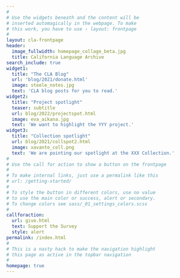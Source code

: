 ```yaml
---
#
# Use the widgets beneath and the content will be
# inserted automagically in the webpage. To make
# this work, you have to use › layout: frontpage
#
layout: cla-frontpage
header:
  image_fullwidth: homepage_collage_beta.jpg
  title: California Language Archive
search_include: true
widget1:
  title: "The CLA Blog"
  url: 'blog/2021/donate.html'
  image: steele_notes.jpg
  text: 'CLA blog posts for you to read.'
widget2:
  title: "Project spotlight"
  teaser: subtitle
  url: blog/2022/projectspot.html
  image: eva_aikana.jpg
  text: 'We want to highlight the YYY project.'
widget3:
  title: "Collection spotlight"
  url: blog/2021/collspot2.html
  image: xavante_coll.png
  text: 'We are pointing our spotlight at the XXX Collection.'
#
# Use the call for action to show a button on the frontpage
#
# To make internal links, just use a permalink like this
# url: /getting-started/
#
# To style the button in different colors, use no value
# to use the main color or success, alert or secondary.
# To change colors see sass/_01_settings_colors.scss
#
callforaction:
  url: give.html
  text: Support the Survey
  style: alert
permalink: /index.html
#
# This is a nasty hack to make the navigation highlight
# this page as active in the topbar navigation
#
homepage: true
---
```


